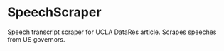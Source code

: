 # SpeechScraper
Speech transcript scraper for UCLA DataRes article. Scrapes speeches from US governors.

